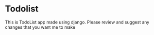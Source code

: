 # Todolist

This is TodoList app made using django.
Please review and suggest any changes that you want me to make
